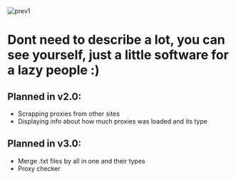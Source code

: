 ![prev1](https://github.com/iBenji/Public-Proxy-Scraper/assets/6734985/ee0cc538-bc25-45db-8f86-de040c5bf861)

# Dont need to describe a lot, you can see yourself, just a little software for a lazy people :)

## Planned in v2.0:
- Scrapping proxies from other sites
- Displaying info about how much proxies was loaded and its type


## Planned in v3.0:
- Merge .txt files by all in one and their types
- Proxy checker

